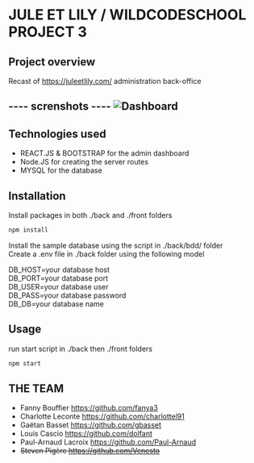 # JULE ET LILY / WILDCODESCHOOL PROJECT 3 

## Project overview
Recast of https://juleetlily.com/ administration back-office

---- screnshots ----
![Dashboard](https://github.com/WildCodeSchool/Paris-0919-P3-Jule-et-Lily/blob/feat/README/screenshots/dashboard_jule_et_lily.png)
----

## Technologies used 
- REACT.JS & BOOTSTRAP for the admin dashboard
- Node.JS for creating the server routes
- MYSQL for the database

## Installation
Install packages in both ./back and ./front folders
```bash
npm install 
```

Install the sample database using the script in ./back/bdd/ folder \
Create a .env file in ./back folder using the following model 


DB_HOST=your database host \
DB_PORT=your database port \
DB_USER=your database user \
DB_PASS=your database password \
DB_DB=your database name 


## Usage
run start script in ./back then ./front folders
```bash
npm start
```

## THE TEAM
- Fanny Bouffier https://github.com/fanya3
- Charlotte Leconte https://github.com/charlottel91
- Gaëtan Basset https://github.com/gbasset
- Louis Cascio https://github.com/dolfant
- Paul-Arnaud Lacroix https://github.com/Paul-Arnaud
- ~~Steven Pigère https://github.com/Venesto~~